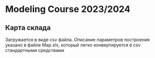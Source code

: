 # Modeling Course 2023/2024
## Карта склада
Загружается в виде csv файла. Описание параметров построения указано в файле Map.xlx, который легко конвертируется в csv стандартными средствами
